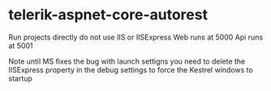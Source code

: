 # telerik-aspnet-core-autorest


Run projects directly do not use IIS or IISExpress
Web runs at 5000
Api runs at 5001

Note until MS fixes the bug with launch settigns you need to delete the IISExpress property in the debug settings to force the Kestrel windows to startup